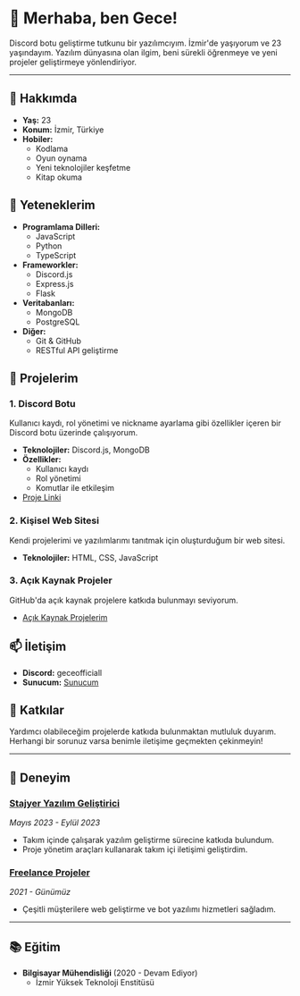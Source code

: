 # 👋 Merhaba, ben Gece!

Discord botu geliştirme tutkunu bir yazılımcıyım. İzmir'de yaşıyorum ve 23 yaşındayım. Yazılım dünyasına olan ilgim, beni sürekli öğrenmeye ve yeni projeler geliştirmeye yönlendiriyor.

---

## 🚀 Hakkımda

- **Yaş:** 23
- **Konum:** İzmir, Türkiye
- **Hobiler:** 
  - Kodlama
  - Oyun oynama
  - Yeni teknolojiler keşfetme
  - Kitap okuma

## 🔧 Yeteneklerim

- **Programlama Dilleri:** 
  - JavaScript
  - Python
  - TypeScript
- **Frameworkler:** 
  - Discord.js
  - Express.js
  - Flask
- **Veritabanları:** 
  - MongoDB
  - PostgreSQL
- **Diğer:** 
  - Git & GitHub
  - RESTful API geliştirme

## 🌟 Projelerim

### 1. Discord Botu
Kullanıcı kaydı, rol yönetimi ve nickname ayarlama gibi özellikler içeren bir Discord botu üzerinde çalışıyorum. 

- **Teknolojiler:** Discord.js, MongoDB
- **Özellikler:** 
  - Kullanıcı kaydı
  - Rol yönetimi
  - Komutlar ile etkileşim
- [Proje Linki](https://github.com/kullaniciadi/discord-bot)

### 2. Kişisel Web Sitesi
Kendi projelerimi ve yazılımlarımı tanıtmak için oluşturduğum bir web sitesi.

- **Teknolojiler:** HTML, CSS, JavaScript


### 3. Açık Kaynak Projeler
GitHub'da açık kaynak projelere katkıda bulunmayı seviyorum.

- [Açık Kaynak Projelerim](https://github.com/Discord.js?tab=repositories)

## 📫 İletişim

- **Discord:** geceofficiall
- **Sunucum:** [Sunucum](https://discord.gg/geceofficial)

## 🤝 Katkılar

Yardımcı olabileceğim projelerde katkıda bulunmaktan mutluluk duyarım. Herhangi bir sorunuz varsa benimle iletişime geçmekten çekinmeyin!


---

## 💼 Deneyim
### [Stajyer Yazılım Geliştirici](https://www.fiverr.com/gece)
*Mayıs 2023 - Eylül 2023*
- Takım içinde çalışarak yazılım geliştirme sürecine katkıda bulundum.
- Proje yönetim araçları kullanarak takım içi iletişimi geliştirdim.

### [Freelance Projeler](https://www.fiverr.com/gece)
*2021 - Günümüz*
- Çeşitli müşterilere web geliştirme ve bot yazılımı hizmetleri sağladım.

---

## 📚 Eğitim

- **Bilgisayar Mühendisliği** (2020 - Devam Ediyor)
  - İzmir Yüksek Teknoloji Enstitüsü

